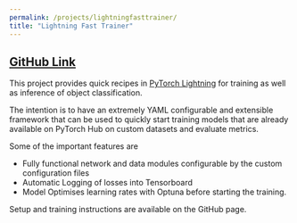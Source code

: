 ```yaml
---
permalink: /projects/lightningfasttrainer/
title: "Lightning Fast Trainer"
---
```


## [GitHub Link](https://github.com/PSRahul/lightning_fast_trainer)

This project provides quick recipes in [PyTorch Lightning](https://www.pytorchlightning.ai/) for training as well as inference of object classification.

The intention is to have an extremely YAML configurable and extensible framework that can be used to quickly start training models that are already available on PyTorch Hub on custom datasets and evaluate metrics.

Some of the important features are
+ Fully functional network and data modules configurable by the custom configuration files
+ Automatic Logging of losses into Tensorboard
+ Model Optimises learning rates with Optuna before starting the training.

Setup and training instructions are available on the GitHub page.
